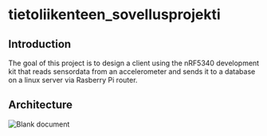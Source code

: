 # tietoliikenteen_sovellusprojekti
## Introduction
The goal of this project is to design a client using the nRF5340 development kit that reads sensordata from an accelerometer and sends it to a database on a linux server via Rasberry Pi router.

## Architecture
![Blank document](https://github.com/user-attachments/assets/baaaa5ff-f05f-4881-881b-3bb37d73897f)

